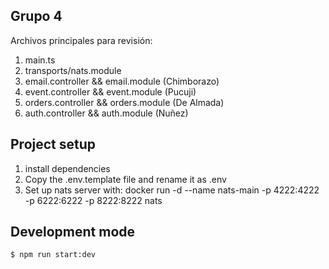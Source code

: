 ## Grupo 4

Archivos principales para revisión:
1. main.ts
2. transports/nats.module
3. email.controller && email.module (Chimborazo)
4. event.controller && event.module (Pucuji)
5. orders.controller && orders.module (De Almada)
6. auth.controller && auth.module (Nuñez)



## Project setup
1. install dependencies
2. Copy the .env.template file and rename it as .env
3. Set up nats server with: docker run -d --name nats-main -p 4222:4222 -p 6222:6222 -p 8222:8222 nats

## Development mode

```bash
$ npm run start:dev
```
